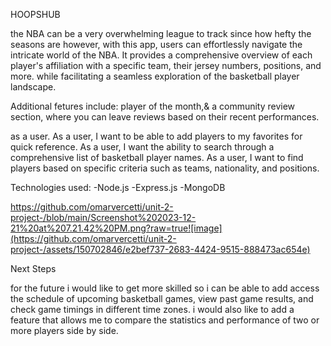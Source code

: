 HOOPSHUB

the NBA can be a very overwhelming league to track since how hefty the seasons are however, with this app, users can effortlessly navigate the intricate world of the NBA. It provides a comprehensive overview of each player's affiliation with a specific team, their jersey numbers, positions, and more. while facilitating a seamless exploration of the basketball player landscape.


Additional fetures include: player of the month,& a community review section, where you can leave reviews based on their recent performances.


as a user.
As a user, I want to be able to add players to my favorites for quick reference.
As a user, I want the ability to search through a comprehensive list of basketball player names.
As a user, I want to find players based on specific criteria such as teams, nationality, and positions.


Technologies used: -Node.js -Express.js -MongoDB

https://github.com/omarvercetti/unit-2-project-/blob/main/Screenshot%202023-12-21%20at%207.21.42%20PM.png?raw=true![image](https://github.com/omarvercetti/unit-2-project-/assets/150702846/e2bef737-2683-4424-9515-888473ac654e)



Next Steps

for the future i would like to get more skilled so i can be able to add access the schedule of upcoming basketball games, view past game results, and check game timings in different time zones.
i would also like to add a feature that allows me to compare the statistics and performance of two or more players side by side.
